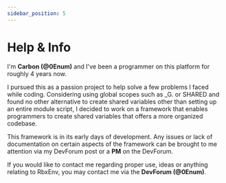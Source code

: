 ```yaml
---
sidebar_position: 5
---
```


# Help & Info

I'm **Carbon (@0Enum)** and I've been a programmer on this platform for roughly 4 years now. 

I pursued this as a passion project to help solve a few problems I faced while coding. Considering using global scopes such as _G. or SHARED and found no other alternative to create shared variables other than setting up an entire module script, I decided to work on a framework that enables programmers to create shared variables that offers a more organized codebase. 

This framework is in its early days of development. Any issues or lack of documentation on certain aspects of the framework can be brought to me attention via my DevForum post or a **PM** on the DevForum.

If you would like to contact me regarding proper use, ideas or anything relating to RbxEnv, you may contact me via the **DevForum (@0Enum)**.
